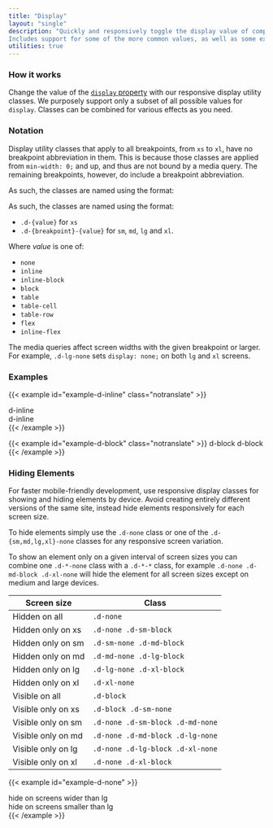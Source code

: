 ```yaml
---
title: "Display"
layout: "single"
description: "Quickly and responsively toggle the display value of components and more with our display utilities.
Includes support for some of the more common values, as well as some extras for controlling display when printing."
utilities: true
---
```


<style>
main table { width: 100%; }
</style>

### How it works

Change the value of the [`display` property](https://developer.mozilla.org/en-US/docs/Web/CSS/display) with our responsive display utility classes. We purposely support only a subset of all possible values for `display`. Classes can be combined for various effects as you need.

### Notation

Display utility classes that apply to all breakpoints, from `xs` to `xl`, have no breakpoint abbreviation in them. This is because those classes are applied from `min-width: 0;` and
up, and thus are not bound by a media query. The remaining breakpoints, however, do include a breakpoint
abbreviation.

As such, the classes are named using the format:

As such, the classes are named using the format:

- `.d-{value}` for `xs`
- `.d-{breakpoint}-{value}` for `sm`, `md`, `lg` and `xl`.

Where _value_ is one of:

- `none`
- `inline`
- `inline-block`
- `block`
- `table`
- `table-cell`
- `table-row`
- `flex`
- `inline-flex`

The media queries affect screen widths with the given breakpoint or larger. For example, `.d-lg-none` sets `display: none;` on both `lg` and `xl` screens.

### Examples

{{< example id="example-d-inline" class="notranslate" >}}
<div class="d-inline p-2 bg-primary text-white">d-inline</div>
<div class="d-inline p-2 bg-dark text-white">d-inline</div>
{{< /example >}}

{{< example id="example-d-block" class="notranslate" >}}
<span class="d-block p-2 bg-primary text-white">d-block</span>
<span class="d-block p-2 bg-dark text-white">d-block</span>
{{< /example >}}

### Hiding Elements

For faster mobile-friendly development, use responsive display classes for showing and hiding elements by device. Avoid creating entirely different versions of the same site, instead hide elements responsively for each screen size.

To hide elements simply use the `.d-none` class or one of the `.d-{sm,md,lg,xl}-none` classes for any responsive screen variation.

To show an element only on a given interval of screen sizes you can combine one `.d-*-none` class with a `.d-*-*` class, for example `.d-none .d-md-block .d-xl-none` will hide the element for all screen sizes except on medium and large devices.

| Screen size         | Class                             |
| ------------------- | --------------------------------- |
| Hidden on all       | `.d-none`                         |
| Hidden only on xs   | `.d-none .d-sm-block`             |
| Hidden only on sm   | `.d-sm-none .d-md-block`          |
| Hidden only on md   | `.d-md-none .d-lg-block`          |
| Hidden only on lg   | `.d-lg-none .d-xl-block`          |
| Hidden only on xl   | `.d-xl-none`                      |
| Visible on all      | `.d-block`                        |
| Visible only on xs  | `.d-block .d-sm-none`             |
| Visible only on sm  | `.d-none .d-sm-block .d-md-none`  |
| Visible only on md  | `.d-none .d-md-block .d-lg-none`  |
| Visible only on lg  | `.d-none .d-lg-block .d-xl-none`  |
| Visible only on xl  | `.d-none .d-xl-block`             |

{{< example id="example-d-none" >}}
<div class="d-lg-none">hide on screens wider than lg</div>
<div class="d-none d-lg-block">hide on screens smaller than lg</div>
{{< /example >}}
